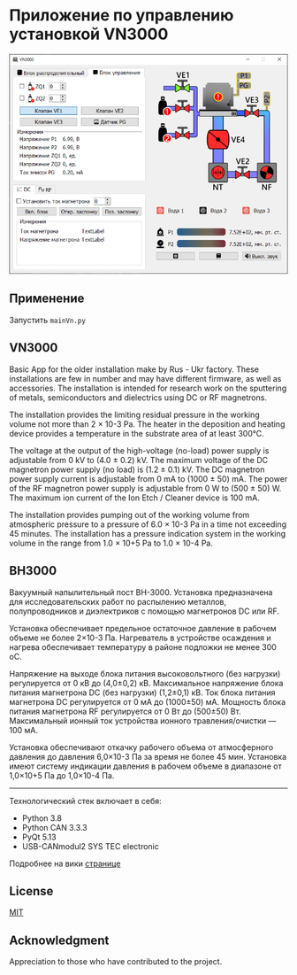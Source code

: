 # Приложение по управлению установкой VN3000
![GUI](https://github.com/Oerdna/VN3000/blob/master/doc/GUI.png?raw=true)

## Применение
Запустить `mainVn.py`

## VN3000
Basic App for the older installation make by Rus - Ukr factory. These installations are few in number and may have different firmware, as well as accessories.
The installation is intended for research work on the sputtering of metals, semiconductors and dielectrics using DC or RF magnetrons.

The installation provides the limiting residual pressure in the working volume not more than 2 × 10-3 Pa.
The heater in the deposition and heating device provides a temperature in the substrate area of at least 300°C.

The voltage at the output of the high-voltage (no-load) power supply is adjustable from 0 kV to (4.0 ± 0.2) kV.
The maximum voltage of the DC magnetron power supply (no load) is (1.2 ± 0.1) kV.
The DC magnetron power supply current is adjustable from 0 mA to (1000 ± 50) mA.
The power of the RF magnetron power supply is adjustable from 0 W to (500 ± 50) W.
The maximum ion current of the Ion Etch / Cleaner device is 100 mA.

The installation provides pumping out of the working volume from atmospheric pressure to a pressure of 6.0 × 10-3 Pa in a time not exceeding 45 minutes.
The installation has a pressure indication system in the working volume in the range from 1.0 × 10+5 Pa to 1.0 × 10-4 Pa.

## ВН3000
Вакуумный напылительный пост ВН-3000. Установка предназначена для исследовательских работ по распылению металлов, полупроводников и диэлектриков с помощью магнетронов DC или RF.

Установка обеспечивает предельное остаточное давление в рабочем объеме не более 2×10-3 Па.
Нагреватель в устройстве осаждения и нагрева обеспечивает температуру в районе подложки не менее 300 оС.

Напряжение на выходе блока питания высоковольтного (без нагрузки) регулируется от 0 кВ до (4,0±0,2) кВ.
Максимальное напряжение блока питания магнетрона DC (без нагрузки) (1,2±0,1) кВ.
Ток блока питания магнетрона DC регулируется от 0 мА до (1000±50) мА.
Мощность блока питания магнетрона RF регулируется от 0 Вт до (500±50) Вт.
Максимальный ионный ток устройства ионного травления/очистки — 100 мA.

Установка обеспечивают откачку рабочего объема от атмосферного давления до давления 6,0×10-3 Па за время не более 45 мин.
Установка имеют систему индикации давления в рабочем объеме в диапазоне от 1,0×10+5 Па до 1,0×10-4 Па.

***
Технологический стек включает в себя:
 
- Python 3.8
- Python CAN 3.3.3
- PyQt 5.13
- USB-CANmodul2 SYS TEC electronic 

Подробнее на вики [странице](https://github.com/Oerdna/VN3000/wiki)

## License
[MIT](https://choosealicense.com/licenses/mit/)

## Acknowledgment
Appreciation to those who have contributed to the project.
